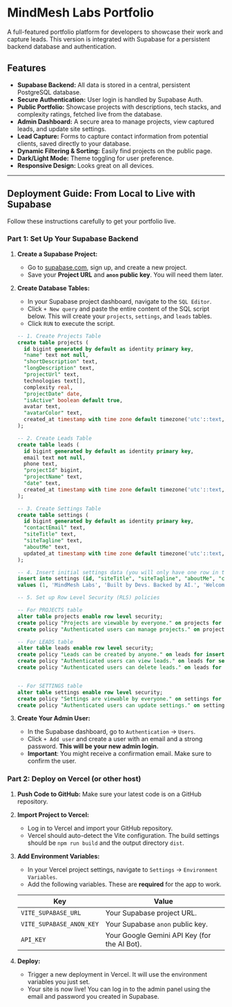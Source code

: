 # MindMesh Labs Portfolio

A full-featured portfolio platform for developers to showcase their work and capture leads. This version is integrated with Supabase for a persistent backend database and authentication.

## Features

- **Supabase Backend:** All data is stored in a central, persistent PostgreSQL database.
- **Secure Authentication:** User login is handled by Supabase Auth.
- **Public Portfolio:** Showcase projects with descriptions, tech stacks, and complexity ratings, fetched live from the database.
- **Admin Dashboard:** A secure area to manage projects, view captured leads, and update site settings.
- **Lead Capture:** Forms to capture contact information from potential clients, saved directly to your database.
- **Dynamic Filtering & Sorting:** Easily find projects on the public page.
- **Dark/Light Mode:** Theme toggling for user preference.
- **Responsive Design:** Looks great on all devices.

---

## Deployment Guide: From Local to Live with Supabase

Follow these instructions carefully to get your portfolio live.

### Part 1: Set Up Your Supabase Backend

1.  **Create a Supabase Project:**
    *   Go to [supabase.com](https://supabase.com), sign up, and create a new project.
    *   Save your **Project URL** and **`anon` public key**. You will need them later.

2.  **Create Database Tables:**
    *   In your Supabase project dashboard, navigate to the `SQL Editor`.
    *   Click `+ New query` and paste the entire content of the SQL script below. This will create your `projects`, `settings`, and `leads` tables.
    *   Click `RUN` to execute the script.

    ```sql
    -- 1. Create Projects Table
    create table projects (
      id bigint generated by default as identity primary key,
      "name" text not null,
      "shortDescription" text,
      "longDescription" text,
      "projectUrl" text,
      technologies text[],
      complexity real,
      "projectDate" date,
      "isActive" boolean default true,
      avatar text,
      "avatarColor" text,
      created_at timestamp with time zone default timezone('utc'::text, now()) not null
    );

    -- 2. Create Leads Table
    create table leads (
      id bigint generated by default as identity primary key,
      email text not null,
      phone text,
      "projectId" bigint,
      "projectName" text,
      "date" text,
      created_at timestamp with time zone default timezone('utc'::text, now()) not null
    );

    -- 3. Create Settings Table
    create table settings (
      id bigint generated by default as identity primary key,
      "contactEmail" text,
      "siteTitle" text,
      "siteTagline" text,
      "aboutMe" text,
      updated_at timestamp with time zone default timezone('utc'::text, now()) not null
    );

    -- 4. Insert initial settings data (you will only have one row in this table)
    insert into settings (id, "siteTitle", "siteTagline", "aboutMe", "contactEmail")
    values (1, 'MindMesh Labs', 'Built by Devs. Backed by AI.', 'Welcome to my portfolio! I am a passionate developer specializing in creating modern, responsive, and user-friendly web applications.', 'your-email@example.com');

    -- 5. Set up Row Level Security (RLS) policies
    
    -- For PROJECTS table
    alter table projects enable row level security;
    create policy "Projects are viewable by everyone." on projects for select using (true);
    create policy "Authenticated users can manage projects." on projects for all using (auth.role() = 'authenticated');

    -- For LEADS table
    alter table leads enable row level security;
    create policy "Leads can be created by anyone." on leads for insert with check (true);
    create policy "Authenticated users can view leads." on leads for select using (auth.role() = 'authenticated');
    create policy "Authenticated users can delete leads." on leads for delete using (auth.role() = 'authenticated');


    -- For SETTINGS table
    alter table settings enable row level security;
    create policy "Settings are viewable by everyone." on settings for select using (true);
    create policy "Authenticated users can update settings." on settings for update using (auth.role() = 'authenticated');
    ```

3.  **Create Your Admin User:**
    *   In the Supabase dashboard, go to `Authentication` -> `Users`.
    *   Click `+ Add user` and create a user with an email and a strong password. **This will be your new admin login.**
    *   **Important**: You might receive a confirmation email. Make sure to confirm the user.

### Part 2: Deploy on Vercel (or other host)

1.  **Push Code to GitHub:** Make sure your latest code is on a GitHub repository.

2.  **Import Project to Vercel:**
    *   Log in to Vercel and import your GitHub repository.
    *   Vercel should auto-detect the Vite configuration. The build settings should be `npm run build` and the output directory `dist`.

3.  **Add Environment Variables:**
    *   In your Vercel project settings, navigate to `Settings` -> `Environment Variables`.
    *   Add the following variables. These are **required** for the app to work.

    | Key                       | Value                                         |
    | ------------------------- | --------------------------------------------- |
    | `VITE_SUPABASE_URL`       | Your Supabase project URL.                    |
    | `VITE_SUPABASE_ANON_KEY`  | Your Supabase `anon` public key.              |
    | `API_KEY`                 | Your Google Gemini API Key (for the AI Bot).  |

4.  **Deploy:**
    *   Trigger a new deployment in Vercel. It will use the environment variables you just set.
    *   Your site is now live! You can log in to the admin panel using the email and password you created in Supabase.
